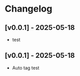 # Changelog

## [v0.0.1] - 2025-05-18

- test



## [v0.0.1] - 2025-05-18

- Auto tag test









